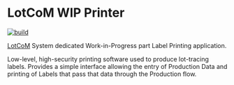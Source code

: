 # LotCoM WIP Printer

[![build](https://github.com/LotCoM/LotCoM-printer/actions/workflows/build.yml/badge.svg)](https://github.com/LotCoM/LotCoM-printer/actions/workflows/build.yml)

[LotCoM](https://github.com/LotCoM) System dedicated Work-in-Progress part Label Printing application.

Low-level, high-security printing software used to produce lot-tracing labels. Provides a simple interface allowing the entry of Production Data and printing of Labels that pass that data through the Production flow. 
